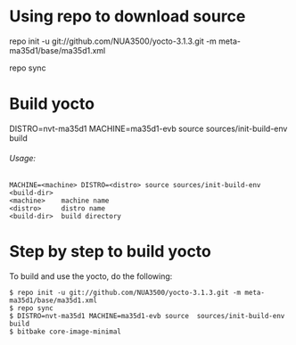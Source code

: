 # Using repo to download source

repo init -u git://github.com/NUA3500/yocto-3.1.3.git -m  meta-ma35d1/base/ma35d1.xml

repo sync

# Build yocto
DISTRO=nvt-ma35d1 MACHINE=ma35d1-evb source  sources/init-build-env build

###### Usage:
	MACHINE=<machine> DISTRO=<distro> source sources/init-build-env <build-dir>
	<machine>    machine name
	<distro>     distro name
	<build-dir>  build directory

# Step by step to build yocto
To build and use the yocto, do the following:
```
$ repo init -u git://github.com/NUA3500/yocto-3.1.3.git -m meta-ma35d1/base/ma35d1.xml
$ repo sync
$ DISTRO=nvt-ma35d1 MACHINE=ma35d1-evb source  sources/init-build-env build
$ bitbake core-image-minimal
```
